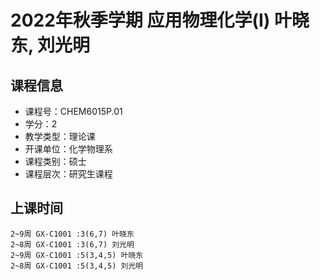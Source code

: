 # 2022年秋季学期 应用物理化学(I) 叶晓东, 刘光明






## 课程信息

- 课程号：CHEM6015P.01
- 学分：2
- 教学类型：理论课
- 开课单位：化学物理系
- 课程类别：硕士
- 课程层次：研究生课程

## 上课时间

```
2~9周 GX-C1001 :3(6,7) 叶晓东
2~8周 GX-C1001 :3(6,7) 刘光明
2~9周 GX-C1001 :5(3,4,5) 叶晓东
2~8周 GX-C1001 :5(3,4,5) 刘光明
```

